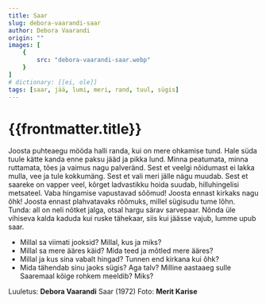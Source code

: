 ```yaml
---
title: Saar
slug: debora-vaarandi-saar
author: Debora Vaarandi
origin: ""
images: [
    {
        src: "debora-vaarandi-saar.webp"
    }
]
# dictionary: [[ei, ole]]
tags: [saar, jää, lumi, meri, rand, tuul, sügis]
---
```


<h1 class="story-h1">
    {{frontmatter.title}}
</h1>

<!-- Fotole: Joosta ennast kirkaks nagu õhk! -->

Joosta puhteaegu
mööda halli randa,
kui on mere ohkamise tund.
Hale süda tuule kätte kanda
enne paksu jääd ja pikka lund.
Minna peatumata,
minna ruttamata,
tões ja vaimus nagu palveränd.
Sest et veelgi nõidumast ei lakka
mulla, vee ja tule kokkumäng.
Sest et vali meri
jälle nägu muudab.
Sest et saareke on vapper veel,
kõrget ladvastikku hoida suudab,
hilluhingelisi metsateel.
Vaba hingamise
vapustavad sõõmud!
Joosta ennast kirkaks nagu õhk!
Joosta ennast plahvatavaks rõõmuks,
millel sügisudu tume lõhn.
Tunda: all on neli nõtket jalga,
otsal hargu särav sarvepaar.
Nõnda üle vihiseva kalda
kaduda kui ruske tähekaar,
siis kui jäässe vajub,
lumme upub saar.

<story-author :author="frontmatter.author" :origin="frontmatter.origin" />
<!-- <story-dictionary :terms="frontmatter.dictionary" /> -->

<details-wrapper summary="Mõtlemiseks ja arutlemiseks">

- Millal sa viimati jooksid? Millal, kus ja miks?
- Millal sa mere ääres käid? Mida teed ja mõtled mere ääres?
- Millal ja kus sina vabalt hingad? Tunnen end kirkana kui õhk?
- Mida tähendab sinu jaoks sügis? Aga talv? Milline aastaaeg sulle Saaremaal kõige rohkem meeldib? Miks?

</details-wrapper>


<details-wrapper summary="Allikad" class="text-sm" icon="IconSources">

Luuletus: **Debora Vaarandi** Saar (1972)
Foto: **Merit Karise**

</details-wrapper>
